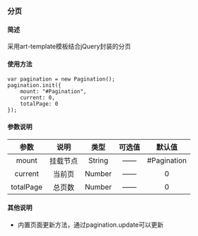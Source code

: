 ### 分页
#### 简述
采用art-template模板结合jQuery封装的分页
#### 使用方法

```
var pagination = new Pagination();
pagination.init({
    mount: "#Pagination",
    current: 0,
    totalPage: 0
});
```
#### 参数说明
| 参数 | 说明 | 类型 | 可选值 | 默认值 |
|:----:|:----:|:----:|:----:|:----:|
| mount | 挂载节点 | String | —— | #Pagination |
| current | 当前页 | Number | —— | 0 |
| totalPage | 总页数 | Number | —— | 0 |
#### 其他说明
* 内置页面更新方法，通过pagination.update可以更新